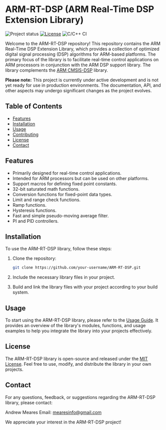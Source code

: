 # ARM-RT-DSP (ARM Real-Time DSP Extension Library)

![Project status](https://img.shields.io/badge/Project%20status-Work%20in%20progress-orange)
[![License](https://img.shields.io/badge/License-MIT-blue.svg)](https://opensource.org/licenses/MIT)
![C/C++ CI](https://github.com/ameares/ARM-RT-DSP/workflows/C/C++%20CI/badge.svg?branch=master)

Welcome to the ARM-RT-DSP repository! This repository contains the ARM Real-Time DSP Extension Library, which provides a collection of optimized digital signal processing (DSP) algorithms for ARM-based platforms. The primary focus of the library is to facilitate real-time control applications on ARM processors in conjunction with the ARM DSP support library. The library complements the [ARM CMSIS-DSP](https://github.com/ARM-software/CMSIS-DSP) library.

**Please note:** This project is currently under active development and is not yet ready for use in production environments. The documentation, API, and other aspects may undergo significant changes as the project evolves.

## Table of Contents

- [Features](#features)
- [Installation](#installation)
- [Usage](#usage)
- [Contributing](#contributing)
- [License](#license)
- [Contact](#contact)

## Features

- Primarily designed for real-time control applications.
- Intended for ARM processors but can be used on other platforms.
- Support macros for defining fixed point constants.
- 32-bit saturated math functions.
- Conversion functions for fixed-point data types.
- Limit and range check functions.
- Ramp functions.
- Hysteresis functions.
- Fast and simple pseudo-moving average filter.
- PI and PID controllers.

## Installation

To use the ARM-RT-DSP library, follow these steps:

1. Clone the repository:

   ```bash
   git clone https://github.com/your-username/ARM-RT-DSP.git
   ```

2. Include the necessary library files in your project.

3. Build and link the library files with your project according to your build system.

## Usage

To start using the ARM-RT-DSP library, please refer to the [Usage Guide](docs/usage_guide.md). It provides an overview of the library's modules, functions, and usage examples to help you integrate the library into your projects effectively.

## License

The ARM-RT-DSP library is open-source and released under the [MIT License](LICENSE.md). Feel free to use, modify, and distribute the library in your own projects.

## Contact

For any questions, feedback, or suggestions regarding the ARM-RT-DSP library, please contact:

Andrew Meares
Email: mearesinfo@gmail.com

We appreciate your interest in the ARM-RT-DSP project!

